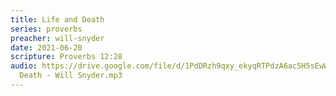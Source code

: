 ```yaml
---
title: Life and Death
series: proverbs
preacher: will-snyder
date: 2021-06-20
scripture: Proverbs 12:28
audio: https://drive.google.com/file/d/1PdDRzh9qxy_ekyqRTPdzA6ac5H5sEwWl/view
  Death - Will Snyder.mp3
---
```

